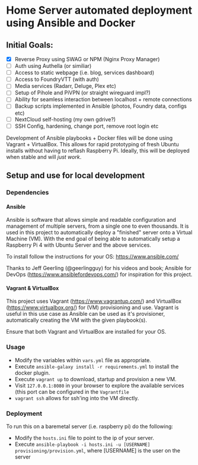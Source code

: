 # Home Server automated deployment using Ansible and Docker

## Initial Goals:
- [x] Reverse Proxy using SWAG or NPM (Nginx Proxy Manager)
- [ ] Auth using Authella (or similiar)
- [ ] Access to static webpage (i.e. blog, services dashboard)
- [ ] Access to FoundryVTT (with auth)
- [ ] Media services (Radarr, Deluge, Plex etc)
- [ ] Setup of Pihole and PiVPN (or straight wireguard impl?)
- [ ] Ability for seamless interaction between localhost + remote connections
- [ ] Backup scripts implemented in Ansible (photos, Foundry data, configs etc)
- [ ] NextCloud self-hosting (my own gdrive?)
- [ ] SSH Config, hardening, change port, remove root login etc

Development of Ansible playbooks + Docker files will be done using Vagrant + VirtualBox.
This allows for rapid prototyping of fresh Ubuntu installs without having to reflash Raspberry Pi.
Ideally, this will be deployed when stable and will *just work*.

## Setup and use for local development
### Dependencies
#### Ansible
Ansible is software that allows simple and readable configuration and management of multiple servers, from a single one to even thousands.
It is used in this project to automatically deploy a "finished" server onto a Virtual Machine (VM). With the end goal of being able to automatically setup a Raspberry Pi 4 with Ubuntu Server and the above services.

To install follow the instructions for your OS: https://www.ansible.com/

Thanks to Jeff Geerling (@geerlingguy) for his videos and book; Ansible for DevOps (https://www.ansiblefordevops.com/) for inspiration for this project.

#### Vagrant & VirtualBox
This project uses Vagrant (https://www.vagrantup.com/) and VirtualBox (https://www.virtualbox.org/) for (VM) provisioning and use. 
Vagrant is useful in this use case as Ansible can be used as it's provisioner, automatically creating the VM with the given playbook(s).

Ensure that both Vagrant and VirtualBox are installed for your OS.

### Usage
- Modify the variables within `vars.yml` file as appropriate.
- Execute `ansible-galaxy install -r requirements.yml` to install the docker plugin.
- Execute `vagrant up` to download, startup and provision a new VM.
- Visit `127.0.0.1:8080` in your browser to explore the available services (this port can be configured in the `Vagrantfile`
- `vagrant ssh` allows for ssh'ing into the VM directly.

### Deployment
To run this on a baremetal server (i.e. raspberry pi) do the following:
- Modify the `hosts.ini` file to point to the ip of your server.
- Execute `ansible-playbook -i hosts.ini -u [USERNAME] provisioning/provision.yml`, where [USERNAME] is the user on the server
